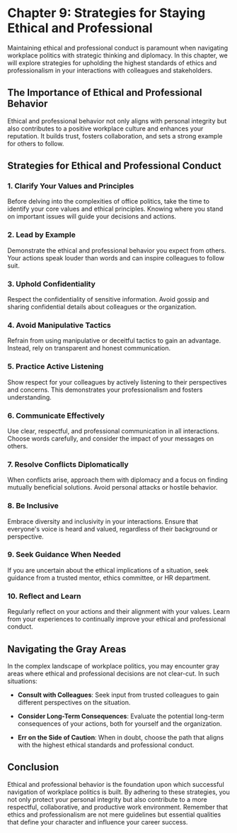 Chapter 9: Strategies for Staying Ethical and Professional
==========================================================

Maintaining ethical and professional conduct is paramount when navigating workplace politics with strategic thinking and diplomacy. In this chapter, we will explore strategies for upholding the highest standards of ethics and professionalism in your interactions with colleagues and stakeholders.

The Importance of Ethical and Professional Behavior
---------------------------------------------------

Ethical and professional behavior not only aligns with personal integrity but also contributes to a positive workplace culture and enhances your reputation. It builds trust, fosters collaboration, and sets a strong example for others to follow.

Strategies for Ethical and Professional Conduct
-----------------------------------------------

### **1. Clarify Your Values and Principles**

Before delving into the complexities of office politics, take the time to identify your core values and ethical principles. Knowing where you stand on important issues will guide your decisions and actions.

### **2. Lead by Example**

Demonstrate the ethical and professional behavior you expect from others. Your actions speak louder than words and can inspire colleagues to follow suit.

### **3. Uphold Confidentiality**

Respect the confidentiality of sensitive information. Avoid gossip and sharing confidential details about colleagues or the organization.

### **4. Avoid Manipulative Tactics**

Refrain from using manipulative or deceitful tactics to gain an advantage. Instead, rely on transparent and honest communication.

### **5. Practice Active Listening**

Show respect for your colleagues by actively listening to their perspectives and concerns. This demonstrates your professionalism and fosters understanding.

### **6. Communicate Effectively**

Use clear, respectful, and professional communication in all interactions. Choose words carefully, and consider the impact of your messages on others.

### **7. Resolve Conflicts Diplomatically**

When conflicts arise, approach them with diplomacy and a focus on finding mutually beneficial solutions. Avoid personal attacks or hostile behavior.

### **8. Be Inclusive**

Embrace diversity and inclusivity in your interactions. Ensure that everyone's voice is heard and valued, regardless of their background or perspective.

### **9. Seek Guidance When Needed**

If you are uncertain about the ethical implications of a situation, seek guidance from a trusted mentor, ethics committee, or HR department.

### **10. Reflect and Learn**

Regularly reflect on your actions and their alignment with your values. Learn from your experiences to continually improve your ethical and professional conduct.

Navigating the Gray Areas
-------------------------

In the complex landscape of workplace politics, you may encounter gray areas where ethical and professional decisions are not clear-cut. In such situations:

* **Consult with Colleagues**: Seek input from trusted colleagues to gain different perspectives on the situation.

* **Consider Long-Term Consequences**: Evaluate the potential long-term consequences of your actions, both for yourself and the organization.

* **Err on the Side of Caution**: When in doubt, choose the path that aligns with the highest ethical standards and professional conduct.

Conclusion
----------

Ethical and professional behavior is the foundation upon which successful navigation of workplace politics is built. By adhering to these strategies, you not only protect your personal integrity but also contribute to a more respectful, collaborative, and productive work environment. Remember that ethics and professionalism are not mere guidelines but essential qualities that define your character and influence your career success.
